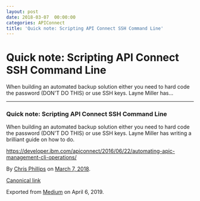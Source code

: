 ```yaml
---
layout: post
date: 2018-03-07  00:00:00
categories: APIConnect
title: 'Quick note: Scripting API Connect SSH Command Line'
---
```


Quick note: Scripting API Connect SSH Command Line 
==================================================

 
When building an automated backup solution either you need to hard code
the password (DON'T DO THIS) or use SSH keys. Layne Miller has...


 
 
 

------------------------------------------------------------------------


 
 
### Quick note: Scripting API Connect SSH Command Line 

When building an automated backup solution either you need to hard code
the password (DON'T DO THIS) or use SSH keys. Layne Miller has writing a
brilliant guide on how to do.

<https://developer.ibm.com/apiconnect/2016/06/22/automating-apic-management-cli-operations/>





By [Chris Phillips](https://medium.com/@cminion) on
[March 7, 2018](https://medium.com/p/d3a645a3c49b).

[Canonical
link](https://medium.com/@cminion/quick-note-scripting-api-connect-ssh-command-line-d3a645a3c49b)

Exported from [Medium](https://medium.com) on April 6, 2019.
